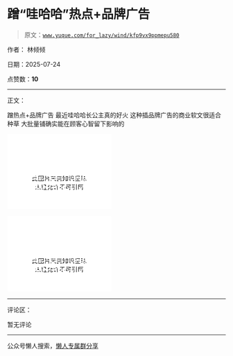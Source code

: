 # 蹭“哇哈哈”热点+品牌广告

> 原文：[`www.yuque.com/for_lazy/wind/kfp9vx9ppmepu580`](https://www.yuque.com/for_lazy/wind/kfp9vx9ppmepu580)

作者： 林倾倾

日期：2025-07-24

点赞数：**10**

* * *

正文：

蹭热点+品牌广告 最近哇哈哈长公主真的好火 这种插品牌广告的商业软文很适合种草 大批量铺确实能在顾客心智留下影响的

![](img/ca8a8d5504e207cca4517d90ffc54150.png "None")

![](img/6f3ad0761d31421bb30bf23de60f3f84.png "None")

* * *

评论区：

暂无评论

* * *

公众号懒人搜索，[懒人专属群分享](https://lazybook.fun/#/blog/group)